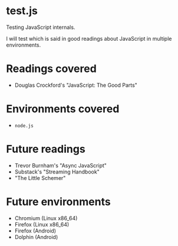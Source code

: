 # test.js

Testing JavaScript internals.

I will test which is said in good readings about JavaScript in multiple
environments.

# Readings covered

*   Douglas Crockford's "JavaScript: The Good Parts"

# Environments covered

*   `node.js`

# Future readings

*   Trevor Burnham's "Async JavaScript"
*   Substack's "Streaming Handbook"
*   "The Little Schemer"

# Future environments

*   Chromium (Linux x86_64)
*   Firefox (Linux x86_64)
*   Firefox (Android)
*   Dolphin (Android)
